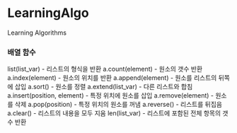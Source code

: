 # LearningAlgo
Learning Algorithms 

### 배열 함수
list(list_var) - 리스트의 형식을 반환
a.count(element) - 원소의 갯수 반환
a.index(element) - 원소의 위치를 반환
a.append(element) - 원소를 리스트의 뒤쪽에 삽입
a.sort() - 원소를 정렬
a.extend(list_var) - 다른 리스트와 합침
a.insert(position, element) - 특정 위치에 원소를 삽입
a.remove(element) - 원소를 삭제
a.pop(position) - 특정 위치의 원소를 꺼냄
a.reverse() - 리스트를 뒤집음
a.clear() - 리스트의 내용을 모두 지움
len(list_var) - 리스트에 포함된 전체 항목의 갯수 반환